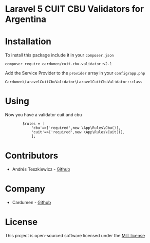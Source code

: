 Laravel 5 CUIT CBU Validators for Argentina
============================================

# Installation

To install this package include it in your `composer.json`

```
composer require cardumen/cuit-cbu-validator:v2.1
```

Add the Service Provider to the `provider` array in your `config/app.php`

```
Cardumen\LaravelCuitCbuValidator\LaravelCuitCbuValidator::class
```

# Using

Now you have a validator cuit and cbu

```
		$rules = [
            'cbu'=>['required',new \App\Rules\Cbu()],
            'cuit'=>['required',new \App\Rules\Cuit()],
            ];
```



# Contributors

- Andrés Teszkiewicz - [Github](https://github.com/ateszki)

# Company

- Cardumen         - [Github](https://github.com/desarrollo-cooperativo)

# License

This project is open-sourced software licensed under the [MIT 
license](https://opensource.org/licenses/MIT)
